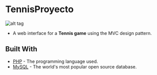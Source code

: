 # TennisProyecto

![alt tag](https://i.imgur.com/5s1MytP.png)

* A web interface for a **Tennis game** using the MVC design pattern.

## Built With

* [PHP](https://www.php.net/) - The programming language used.
* [MySQL](https://www.mysql.com/) - The world's most popular open source database.
